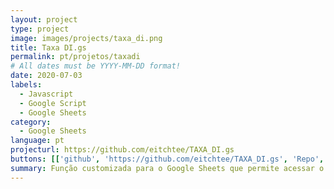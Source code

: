 ```yaml
---
layout: project
type: project
image: images/projects/taxa_di.png
title: Taxa DI.gs
permalink: pt/projetos/taxadi
# All dates must be YYYY-MM-DD format!
date: 2020-07-03
labels:
  - Javascript
  - Google Script
  - Google Sheets
category:
  - Google Sheets
language: pt
projecturl: https://github.com/eitchtee/TAXA_DI.gs
buttons: [['github', 'https://github.com/eitchtee/TAXA_DI.gs', 'Repo', 'black']]
summary: Função customizada para o Google Sheets que permite acessar o último valor da taxa DI utilizando o mesmo recurso que o site oficial da B3.
---
```

